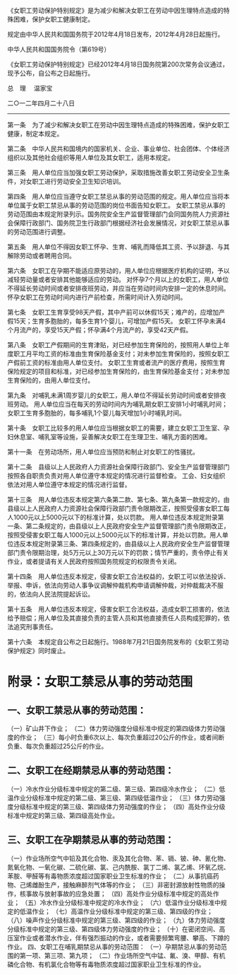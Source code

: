 《女职工劳动保护特别规定》是为减少和解决女职工在劳动中因生理特点造成的特殊困难，保护女职工健康制定。

规定由中华人民共和国国务院于2012年4月18日发布，2012年4月28日起施行。

中华人民共和国国务院令（第619号）

《女职工劳动保护特别规定》已经2012年4月18日国务院第200次常务会议通过，现予公布，自公布之日起施行。

总　理 　温家宝

二○一二年四月二十八日
___
第一条　为了减少和解决女职工在劳动中因生理特点造成的特殊困难，保护女职工健康，制定本规定。

第二条　中华人民共和国境内的国家机关、企业、事业单位、社会团体、个体经济组织以及其他社会组织等用人单位及其女职工，适用本规定。

第三条　用人单位应当加强女职工劳动保护，采取措施改善女职工劳动安全卫生条件，对女职工进行劳动安全卫生知识培训。

第四条　用人单位应当遵守女职工禁忌从事的劳动范围的规定。用人单位应当将本单位属于女职工禁忌从事的劳动范围的岗位书面告知女职工。
女职工禁忌从事的劳动范围由本规定附录列示。国务院安全生产监督管理部门会同国务院人力资源社会保障行政部门、国务院卫生行政部门根据经济社会发展情况，对女职工禁忌从事的劳动范围进行调整。

第五条　用人单位不得因女职工怀孕、生育、哺乳而降低其工资、予以辞退、与其解除劳动或者聘用合同。

第六条　女职工在孕期不能适应原劳动的，用人单位应根据医疗机构的证明，予以减轻劳动量或者安排其他能够适应的劳动。
对怀孕7个月以上的女职工，用人单位不得延长劳动时间或者安排夜班劳动，并应当在劳动时间内安排一定的休息时间。
怀孕女职工在劳动时间内进行产前检查，所需时间计入劳动时间。

第七条　女职工生育享受98天产假，其中产前可以休假15天；难产的，应增加产假15天；生育多胞胎的，每多生育1个婴儿，可增加产假15天。
女职工怀孕未满4个月流产的，享受15天产假；怀孕满4个月流产的，享受42天产假。

第八条　女职工产假期间的生育津贴，对已经参加生育保险的，按照用人单位上年度职工月平均工资的标准由生育保险基金支付；对未参加生育保险的，按照女职工产假前工资的标准由用人单位支付。
女职工生育或者流产的医疗费用，按照生育保险规定的项目和标准，对已经参加生育保险的，由生育保险基金支付；对未参加生育保险的，由用人单位支付。

第九条　对哺乳未满1周岁婴儿的女职工，用人单位不得延长劳动时间或者安排夜班劳动。
用人单位应当在每天的劳动时间内为哺乳期女职工安排1小时哺乳时间；女职工生育多胞胎的，每多哺乳1个婴儿每天增加1小时哺乳时间。

第十条　女职工比较多的用人单位应当根据女职工的需要，建立女职工卫生室、孕妇休息室、哺乳室等设施，妥善解决女职工在生理卫生、哺乳方面的困难。

第十一条　在劳动场所，用人单位应当预防和制止对女职工的性骚扰。

第十二条　县级以上人民政府人力资源社会保障行政部门、安全生产监督管理部门按照各自职责负责对用人单位遵守本规定的情况进行监督检查。
工会、妇女组织依法对用人单位遵守本规定的情况进行监督。

第十三条　用人单位违反本规定第六条第二款、第七条、第九条第一款规定的，由县级以上人民政府人力资源社会保障行政部门责令限期改正，按照受侵害女职工每人1000元以上5000元以下的标准计算，处以罚款。
用人单位违反本规定附录第一条、第二条规定的，由县级以上人民政府安全生产监督管理部门责令限期改正，按照受侵害女职工每人1000元以上5000元以下的标准计算，并处以罚款。用人单位违反本规定附录第三条、第四条规定的，由县级以上人民政府安全生产监督管理部门责令限期治理，处5万元以上30万元以下的罚款；情节严重的，责令停止有关作业，或者提请有关人民政府按照国务院规定的权限责令关闭。

第十四条　用人单位违反本规定，侵害女职工合法权益的，女职工可以依法投诉、举报、申诉，依法向劳动人事争议调解仲裁机构申请调解仲裁，对仲裁裁决不服的，依法向人民法院提起诉讼。

第十五条　用人单位违反本规定，侵害女职工合法权益，造成女职工损害的，依法给予赔偿；用人单位及其直接负责的主管人员和其他直接责任人员构成犯罪的，依法追究刑事责任。

第十六条　本规定自公布之日起施行。1988年7月21日国务院发布的《女职工劳动保护规定》同时废止。

# 附录：女职工禁忌从事的劳动范围
## 一、女职工禁忌从事的劳动范围：
（一）矿山井下作业；
（二）体力劳动强度分级标准中规定的第四级体力劳动强度的作业；
（三）每小时负重6次以上、每次负重超过20公斤的作业，或者间断负重、每次负重超过25公斤的作业。
## 二、女职工在经期禁忌从事的劳动范围：
（一）冷水作业分级标准中规定的第二级、第三级、第四级冷水作业；
（二）低温作业分级标准中规定的第二级、第三级、第四级低温作业；
（三）体力劳动强度分级标准中规定的第三级、第四级体力劳动强度的作业；
（四）高处作业分级标准中规定的第三级、第四级高处作业。
## 三、女职工在孕期禁忌从事的劳动范围：
（一）作业场所空气中铅及其化合物、汞及其化合物、苯、镉、铍、砷、氰化物、氮氧化物、一氧化碳、二硫化碳、氯、己内酰胺、氯丁二烯、氯乙烯、环氧乙烷、苯胺、甲醛等有毒物质浓度超过国家职业卫生标准的作业；
（二）从事抗癌药物、己烯雌酚生产，接触麻醉剂气体等的作业；
（三）非密封源放射性物质的操作，核事故与放射事故的应急处置；
（四）高处作业分级标准中规定的高处作业；
（五）冷水作业分级标准中规定的冷水作业；
（六）低温作业分级标准中规定的低温作业；
（七）高温作业分级标准中规定的第三级、第四级的作业；
（八）噪声作业分级标准中规定的第三级、第四级的作业；
（九）体力劳动强度分级标准中规定的第三级、第四级体力劳动强度的作业；
（十）在密闭空间、高压室作业或者潜水作业，伴有强烈振动的作业，或者需要频繁弯腰、攀高、下蹲的作业。
四、女职工在哺乳期禁忌从事的劳动范围：
（一）孕期禁忌从事的劳动范围的第一项、第三项、第九项；
（二）作业场所空气中锰、氟、溴、甲醇、有机磷化合物、有机氯化合物等有毒物质浓度超过国家职业卫生标准的作业。